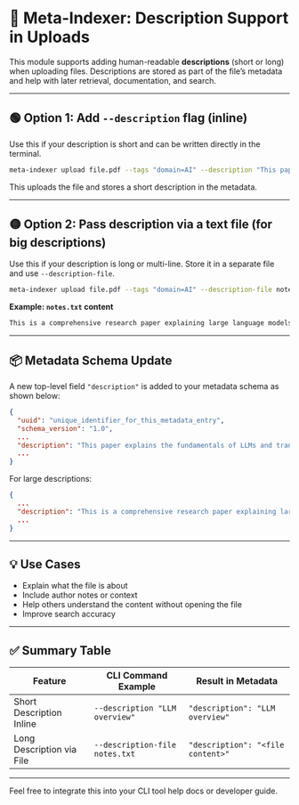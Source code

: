 # 📄 Meta-Indexer: Description Support in Uploads

This module supports adding human-readable **descriptions** (short or long) when uploading files. Descriptions are stored as part of the file’s metadata and help with later retrieval, documentation, and search.

---

## 🟢 Option 1: Add `--description` flag (inline)

Use this if your description is short and can be written directly in the terminal.

```bash
meta-indexer upload file.pdf --tags "domain=AI" --description "This paper explains the fundamentals of LLMs and transformers."
```

This uploads the file and stores a short description in the metadata.

---

## 🟡 Option 2: Pass description via a text file (for big descriptions)

Use this if your description is long or multi-line. Store it in a separate file and use `--description-file`.

```bash
meta-indexer upload file.pdf --tags "domain=AI" --description-file notes.txt
```

**Example: `notes.txt` content**
```txt
This is a comprehensive research paper explaining large language models (LLMs), their attention mechanisms, use in transformers, and their implications on natural language processing...
```

---

## 📦 Metadata Schema Update

A new top-level field `"description"` is added to your metadata schema as shown below:

```json
{
  "uuid": "unique_identifier_for_this_metadata_entry",
  "schema_version": "1.0",
  ...
  "description": "This paper explains the fundamentals of LLMs and transformers.",
  ...
}
```

For large descriptions:
```json
{
  ...
  "description": "This is a comprehensive research paper explaining large language models (LLMs), their attention mechanisms, use in transformers, and their implications on natural language processing...",
  ...
}
```

---

## 💡 Use Cases

- Explain what the file is about
- Include author notes or context
- Help others understand the content without opening the file
- Improve search accuracy

---

## ✅ Summary Table

| Feature                  | CLI Command Example                                                                       | Result in Metadata               |
|--------------------------|-------------------------------------------------------------------------------------------|----------------------------------|
| Short Description Inline | `--description "LLM overview"`                                                            | `"description": "LLM overview"`  |
| Long Description via File| `--description-file notes.txt`                                                            | `"description": "<file content>"`|

---

Feel free to integrate this into your CLI tool help docs or developer guide.
